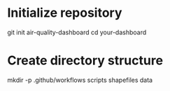 # Initialize repository
git init air-quality-dashboard
cd your-dashboard

# Create directory structure
mkdir -p .github/workflows scripts shapefiles data

